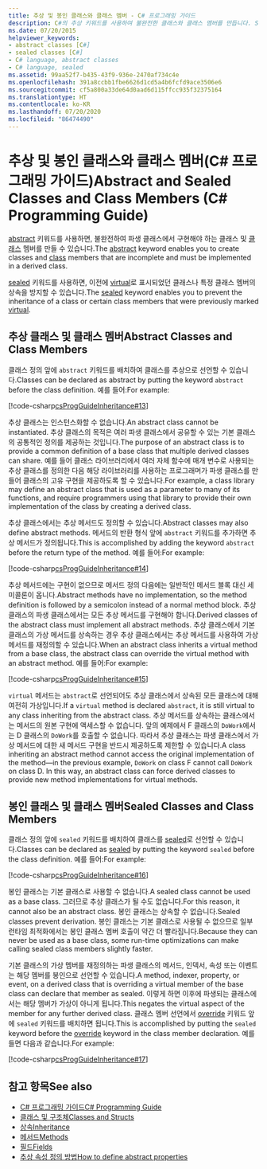 ```yaml
---
title: 추상 및 봉인 클래스와 클래스 멤버 - C# 프로그래밍 가이드
description: C#의 추상 키워드를 사용하여 불완전한 클래스와 클래스 멤버를 만듭니다. Sealed 키워드는 이전 가상 클래스 또는 클래스 멤버의 상속을 방지합니다.
ms.date: 07/20/2015
helpviewer_keywords:
- abstract classes [C#]
- sealed classes [C#]
- C# language, abstract classes
- C# language, sealed
ms.assetid: 99aa52f7-b435-43f9-936e-2470af734c4e
ms.openlocfilehash: 391a8ccbb1fbe6626d1cd5a4b6fcfd9ace3506e6
ms.sourcegitcommit: cf5a800a33de64d0aad6d115ffcc935f32375164
ms.translationtype: HT
ms.contentlocale: ko-KR
ms.lasthandoff: 07/20/2020
ms.locfileid: "86474490"
---
```

# <a name="abstract-and-sealed-classes-and-class-members-c-programming-guide"></a><span data-ttu-id="8144e-104">추상 및 봉인 클래스와 클래스 멤버(C# 프로그래밍 가이드)</span><span class="sxs-lookup"><span data-stu-id="8144e-104">Abstract and Sealed Classes and Class Members (C# Programming Guide)</span></span>
<span data-ttu-id="8144e-105">[abstract](../../language-reference/keywords/abstract.md) 키워드를 사용하면, 불완전하여 파생 클래스에서 구현해야 하는 클래스 및 [클래스](../../language-reference/keywords/class.md) 멤버를 만들 수 있습니다.</span><span class="sxs-lookup"><span data-stu-id="8144e-105">The [abstract](../../language-reference/keywords/abstract.md) keyword enables you to create classes and [class](../../language-reference/keywords/class.md) members that are incomplete and must be implemented in a derived class.</span></span>  
  
 <span data-ttu-id="8144e-106">[sealed](../../language-reference/keywords/sealed.md) 키워드를 사용하면, 이전에 [virtual](../../language-reference/keywords/virtual.md)로 표시되었던 클래스나 특정 클래스 멤버의 상속을 방지할 수 있습니다.</span><span class="sxs-lookup"><span data-stu-id="8144e-106">The [sealed](../../language-reference/keywords/sealed.md) keyword enables you to prevent the inheritance of a class or certain class members that were previously marked [virtual](../../language-reference/keywords/virtual.md).</span></span>  
  
## <a name="abstract-classes-and-class-members"></a><span data-ttu-id="8144e-107">추상 클래스 및 클래스 멤버</span><span class="sxs-lookup"><span data-stu-id="8144e-107">Abstract Classes and Class Members</span></span>  
 <span data-ttu-id="8144e-108">클래스 정의 앞에 `abstract` 키워드를 배치하여 클래스를 추상으로 선언할 수 있습니다.</span><span class="sxs-lookup"><span data-stu-id="8144e-108">Classes can be declared as abstract by putting the keyword `abstract` before the class definition.</span></span> <span data-ttu-id="8144e-109">예를 들어:</span><span class="sxs-lookup"><span data-stu-id="8144e-109">For example:</span></span>  
  
 [!code-csharp[csProgGuideInheritance#13](~/samples/snippets/csharp/VS_Snippets_VBCSharp/csProgGuideInheritance/CS/Inheritance.cs#13)]  
  
 <span data-ttu-id="8144e-110">추상 클래스는 인스턴스화할 수 없습니다.</span><span class="sxs-lookup"><span data-stu-id="8144e-110">An abstract class cannot be instantiated.</span></span> <span data-ttu-id="8144e-111">추상 클래스의 목적은 여러 파생 클래스에서 공유할 수 있는 기본 클래스의 공통적인 정의를 제공하는 것입니다.</span><span class="sxs-lookup"><span data-stu-id="8144e-111">The purpose of an abstract class is to provide a common definition of a base class that multiple derived classes can share.</span></span> <span data-ttu-id="8144e-112">예를 들어 클래스 라이브러리에서 여러 자체 함수에 매개 변수로 사용되는 추상 클래스를 정의한 다음 해당 라이브러리를 사용하는 프로그래머가 파생 클래스를 만들어 클래스의 고유 구현을 제공하도록 할 수 있습니다.</span><span class="sxs-lookup"><span data-stu-id="8144e-112">For example, a class library may define an abstract class that is used as a parameter to many of its functions, and require programmers using that library to provide their own implementation of the class by creating a derived class.</span></span>  
  
 <span data-ttu-id="8144e-113">추상 클래스에서는 추상 메서드도 정의할 수 있습니다.</span><span class="sxs-lookup"><span data-stu-id="8144e-113">Abstract classes may also define abstract methods.</span></span> <span data-ttu-id="8144e-114">메서드의 반환 형식 앞에 `abstract` 키워드를 추가하면 추상 메서드가 정의됩니다.</span><span class="sxs-lookup"><span data-stu-id="8144e-114">This is accomplished by adding the keyword `abstract` before the return type of the method.</span></span> <span data-ttu-id="8144e-115">예를 들어:</span><span class="sxs-lookup"><span data-stu-id="8144e-115">For example:</span></span>  
  
 [!code-csharp[csProgGuideInheritance#14](~/samples/snippets/csharp/VS_Snippets_VBCSharp/csProgGuideInheritance/CS/Inheritance.cs#14)]  
  
 <span data-ttu-id="8144e-116">추상 메서드에는 구현이 없으므로 메서드 정의 다음에는 일반적인 메서드 블록 대신 세미콜론이 옵니다.</span><span class="sxs-lookup"><span data-stu-id="8144e-116">Abstract methods have no implementation, so the method definition is followed by a semicolon instead of a normal method block.</span></span> <span data-ttu-id="8144e-117">추상 클래스의 파생 클래스에서는 모든 추상 메서드를 구현해야 합니다.</span><span class="sxs-lookup"><span data-stu-id="8144e-117">Derived classes of the abstract class must implement all abstract methods.</span></span> <span data-ttu-id="8144e-118">추상 클래스에서 기본 클래스의 가상 메서드를 상속하는 경우 추상 클래스에서는 추상 메서드를 사용하여 가상 메서드를 재정의할 수 있습니다.</span><span class="sxs-lookup"><span data-stu-id="8144e-118">When an abstract class inherits a virtual method from a base class, the abstract class can override the virtual method with an abstract method.</span></span> <span data-ttu-id="8144e-119">예를 들어:</span><span class="sxs-lookup"><span data-stu-id="8144e-119">For example:</span></span>  
  
 [!code-csharp[csProgGuideInheritance#15](~/samples/snippets/csharp/VS_Snippets_VBCSharp/csProgGuideInheritance/CS/Inheritance.cs#15)]  
  
 <span data-ttu-id="8144e-120">`virtual` 메서드는 `abstract`로 선언되어도 추상 클래스에서 상속된 모든 클래스에 대해 여전히 가상입니다.</span><span class="sxs-lookup"><span data-stu-id="8144e-120">If a `virtual` method is declared `abstract`, it is still virtual to any class inheriting from the abstract class.</span></span> <span data-ttu-id="8144e-121">추상 메서드를 상속하는 클래스에서는 메서드의 원본 구현에 액세스할 수 없습니다. 앞의 예제에서 F 클래스의 `DoWork`에서는 D 클래스의 `DoWork`를 호출할 수 없습니다. 따라서 추상 클래스는 파생 클래스에서 가상 메서드에 대한 새 메서드 구현을 반드시 제공하도록 제한할 수 있습니다.</span><span class="sxs-lookup"><span data-stu-id="8144e-121">A class inheriting an abstract method cannot access the original implementation of the method—in the previous example, `DoWork` on class F cannot call `DoWork` on class D. In this way, an abstract class can force derived classes to provide new method implementations for virtual methods.</span></span>  
  
## <a name="sealed-classes-and-class-members"></a><span data-ttu-id="8144e-122">봉인 클래스 및 클래스 멤버</span><span class="sxs-lookup"><span data-stu-id="8144e-122">Sealed Classes and Class Members</span></span>  
 <span data-ttu-id="8144e-123">클래스 정의 앞에 `sealed` 키워드를 배치하여 클래스를 [sealed](../../language-reference/keywords/sealed.md)로 선언할 수 있습니다.</span><span class="sxs-lookup"><span data-stu-id="8144e-123">Classes can be declared as [sealed](../../language-reference/keywords/sealed.md) by putting the keyword `sealed` before the class definition.</span></span> <span data-ttu-id="8144e-124">예를 들어:</span><span class="sxs-lookup"><span data-stu-id="8144e-124">For example:</span></span>  
  
 [!code-csharp[csProgGuideInheritance#16](~/samples/snippets/csharp/VS_Snippets_VBCSharp/csProgGuideInheritance/CS/Inheritance.cs#16)]  
  
 <span data-ttu-id="8144e-125">봉인 클래스는 기본 클래스로 사용할 수 없습니다.</span><span class="sxs-lookup"><span data-stu-id="8144e-125">A sealed class cannot be used as a base class.</span></span> <span data-ttu-id="8144e-126">그러므로 추상 클래스가 될 수도 없습니다.</span><span class="sxs-lookup"><span data-stu-id="8144e-126">For this reason, it cannot also be an abstract class.</span></span> <span data-ttu-id="8144e-127">봉인 클래스는 상속할 수 없습니다.</span><span class="sxs-lookup"><span data-stu-id="8144e-127">Sealed classes prevent derivation.</span></span> <span data-ttu-id="8144e-128">봉인 클래스는 기본 클래스로 사용될 수 없으므로 일부 런타임 최적화에서는 봉인 클래스 멤버 호출이 약간 더 빨라집니다.</span><span class="sxs-lookup"><span data-stu-id="8144e-128">Because they can never be used as a base class, some run-time optimizations can make calling sealed class members slightly faster.</span></span>  
  
 <span data-ttu-id="8144e-129">기본 클래스의 가상 멤버를 재정의하는 파생 클래스의 메서드, 인덱서, 속성 또는 이벤트는 해당 멤버를 봉인으로 선언할 수 있습니다.</span><span class="sxs-lookup"><span data-stu-id="8144e-129">A method, indexer, property, or event, on a derived class that is overriding a virtual member of the base class can declare that member as sealed.</span></span> <span data-ttu-id="8144e-130">이렇게 하면 이후에 파생되는 클래스에서는 해당 멤버가 가상이 아니게 됩니다.</span><span class="sxs-lookup"><span data-stu-id="8144e-130">This negates the virtual aspect of the member for any further derived class.</span></span> <span data-ttu-id="8144e-131">클래스 멤버 선언에서 [override](../../language-reference/keywords/override.md) 키워드 앞에 `sealed` 키워드를 배치하면 됩니다.</span><span class="sxs-lookup"><span data-stu-id="8144e-131">This is accomplished by putting the `sealed` keyword before the [override](../../language-reference/keywords/override.md) keyword in the class member declaration.</span></span> <span data-ttu-id="8144e-132">예를 들면 다음과 같습니다.</span><span class="sxs-lookup"><span data-stu-id="8144e-132">For example:</span></span>  
  
 [!code-csharp[csProgGuideInheritance#17](~/samples/snippets/csharp/VS_Snippets_VBCSharp/csProgGuideInheritance/CS/Inheritance.cs#17)]  
  
## <a name="see-also"></a><span data-ttu-id="8144e-133">참고 항목</span><span class="sxs-lookup"><span data-stu-id="8144e-133">See also</span></span>

- [<span data-ttu-id="8144e-134">C# 프로그래밍 가이드</span><span class="sxs-lookup"><span data-stu-id="8144e-134">C# Programming Guide</span></span>](../index.md)
- [<span data-ttu-id="8144e-135">클래스 및 구조체</span><span class="sxs-lookup"><span data-stu-id="8144e-135">Classes and Structs</span></span>](./index.md)
- [<span data-ttu-id="8144e-136">상속</span><span class="sxs-lookup"><span data-stu-id="8144e-136">Inheritance</span></span>](./inheritance.md)
- [<span data-ttu-id="8144e-137">메서드</span><span class="sxs-lookup"><span data-stu-id="8144e-137">Methods</span></span>](./methods.md)
- [<span data-ttu-id="8144e-138">필드</span><span class="sxs-lookup"><span data-stu-id="8144e-138">Fields</span></span>](./fields.md)
- [<span data-ttu-id="8144e-139">추상 속성 정의 방법</span><span class="sxs-lookup"><span data-stu-id="8144e-139">How to define abstract properties</span></span>](./how-to-define-abstract-properties.md)
